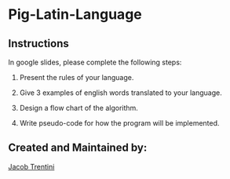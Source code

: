 # Pig-Latin-Language
## Instructions

In google slides, please complete the following steps:
1. Present the rules of your language.

2. Give 3 examples of english words translated to your language.

3. Design a flow chart of the algorithm.

4. Write pseudo-code for how the program will be implemented.

## Created and Maintained by:

[Jacob Trentini](https://github.com/Awesomeplayer165)
